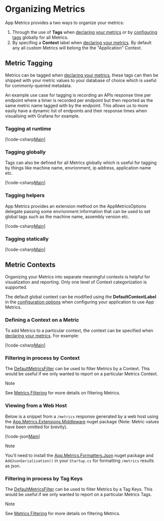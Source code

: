 # Organizing Metrics

App Metrics provides a two ways to organize your metrics:

1. Through the use of **Tags** when [declaring your metrics](../fundamentals/recording-metrics.md#declaring-metrics) or by [configuring tags](configuration.md) globally for all Metrics.
1. By specifing a **Context** label when [declaring your metrics](../fundamentals/recording-metrics.md#declaring-metrics). By default any all custom Metrics will belong the the "Application" Context.

## Metric Tagging

Metrics can be tagged when [declaring your metrics](../fundamentals/recording-metrics.md#declaring-metrics), these tags can then be shipped with your metric values to your database of choice which is useful for commonly-queried metadata.

An example use case for tagging is recording an APIs response time per endpoint where a timer is recorded per endpoint but then reported as the same metric name tagged with by the endpoint. This allows us to more easily have a dynamic list of endpoints and their response times when visualising with Grafana for example.

### Tagging at runtime

[!code-csharp[Main](../../src/samples/AppMetrics.Metric.Code.Snippets/AppMetricsTagging.cs)]

### Tagging globally

Tags can also be defined for all Metrics globally which is useful for tagging by things like machine name, envrionment, ip address, application name etc.

[!code-csharp[Main](../../src/samples/AppMetrics.Startup.CodeSnippets/StartupWithAppMetricsOptions.cs?highlight=9)]

### Tagging helpers

App Metrics provides an extension method on the AppMetricsOptions delegate passing some envrionment information that can be used to set global tags such as the machine name, assembly version etc.

[!code-csharp[Main](../../src/samples/AppMetrics.Startup.CodeSnippets/StartupWithAppMetricsOptionsEnvTags.cs?highlight=7,8,9,10,11,12,13)]

### Tagging statically

[!code-csharp[Main](../../src/samples/AppMetrics.Metric.Code.Snippets/AppMetricsRegistryMultipleContexts.cs?highlight=5,13,21)]

## Metric Contexts

Organizing your Metrics into separate meaningful contexts is helpful for visualization and reporting. Only one level of Context categorization is supported.

The default global context can be modified using the **DefaultContextLabel** in the [configuration options](configuration.md) when configuring your application to use App Metrics.

### Defining a Context on a Metric

To add Metrics to a particular context, the context can be specified when [declaring your metrics](../fundamentals/recording-metrics.md#declaring-metrics). For example:

[!code-csharp[Main](../../src/samples/AppMetrics.Metric.Code.Snippets/AppMetricsRegistryMultipleContexts.cs?highlight=6,10,18,27,31)]

### Filtering in process by Context

The [DefaultMetricsFilter](../../api/App.Metrics.Filtering.DefaultMetricsFilter.html) can be used to filter Metrics by a Context. This would be useful if we only wanted to report on a particular Metrics Context.

> [!NOTE]
> See [Metrics Filtering](../filtering/index.md) for more details on filtering Metrics.

### Viewing from a Web Host

Below is a snippet from a `/metrics` response generated by a web host using the [App.Metrics.Extensions.Middleware](../intro.md#configuring-a-web-host) nuget package (Note: Metric values have been omitted for brevity).

[!code-json[Main](../../src/samples/App.Metrics.Formatters.Json.Samples/MetricsEndpointResponseMultipleContexts.json?highlight=4,10,18,26)] 

> [!NOTE]
> You'll need to install the [App.Metrics.Formatters.Json](https://www.nuget.org/packages/App.Metrics.Formatters.Json/) nuget package and `AddJsonSerialization()` in your `Startup.cs` for formatting `/metrics` results as json.

### Filtering in process by Tag Keys

The [DefaultMetricsFilter](../../api/App.Metrics.Filtering.DefaultMetricsFilter.html) can be used to filter Metrics by a Tag Keys. This would be useful if we only wanted to report on a particular Metrics Tags.

> [!NOTE]
> See [Metrics Filtering](../filtering/index.md) for more details on filtering Metrics.

